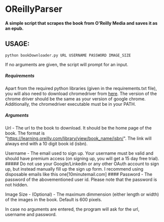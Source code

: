 # OReillyParser

#### A simple script that scrapes the book from O'Reilly Media and saves it as an epub. ####


## USAGE: ##

` python bookDownloader.py URL USERNAME PASSWORD IMAGE_SIZE `

If no arguments are given, the script will prompt for an input.

##### Requirements #####

Apart from the required python libraries (given in the requirements.txt file), you will also need to download chromedriver from [here](https://sites.google.com/a/chromium.org/chromedriver/home). The version of the chrome driver should be the same as your version of google chrome. Additionally, the chromedriver executable must be in your PATH.

##### Arguments #####

Url - The url to the book to download. It should be the home page of the book. The format is 
"https://learning.oreilly.com/library/view/book_name/isbn/". 
The link will always end with a 10 digit book id (isbn). 

Username - The email used to sign up. Your username must be valid and should have premium access (on signing up, you will get a 15 day free trial). ##### Do not use your Google/Linkedin or any other OAuth account to sign up, but instead manually fill up the sign up form. I recommend using disposable emails like this one[10minutemail.com] #### 
Password - The password of the abovementioned user id. Please note that the password is not hidden.

Image Size - (Optional) - The maximum dimmension (either length or width) of the images in the book. Default is 600 pixels. 

In case no arguments are entered, the program will ask for the url, username and password.



